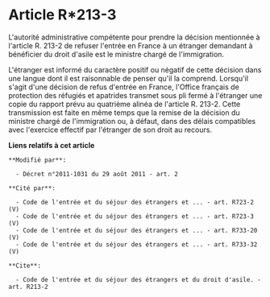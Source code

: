 # Article R*213-3

L'autorité administrative compétente pour prendre la décision mentionnée à l'article R. 213-2 de refuser l'entrée en France à
un étranger demandant à bénéficier du droit d'asile est le ministre chargé de l'immigration.

L'étranger est informé du caractère positif ou négatif de cette décision dans une langue dont il est raisonnable de penser
qu'il la comprend. Lorsqu'il s'agit d'une décision de refus d'entrée en France, l'Office français de protection des réfugiés
et apatrides transmet sous pli fermé à l'étranger une copie du rapport prévu au quatrième alinéa de l'article R. 213-2. Cette
transmission est faite en même temps que la remise de la décision du ministre chargé de l'immigration ou, à défaut, dans des
délais compatibles avec l'exercice effectif par l'étranger de son droit au recours.

**Liens relatifs à cet article**

	**Modifié par**:

	  - Décret n°2011-1031 du 29 août 2011 - art. 2

	**Cité par**:

	  - Code de l'entrée et du séjour des étrangers et ... - art. R723-2 (V)
	  - Code de l'entrée et du séjour des étrangers et ... - art. R723-3 (V)
	  - Code de l'entrée et du séjour des étrangers et ... - art. R733-20 (V)
	  - Code de l'entrée et du séjour des étrangers et ... - art. R733-32 (V)

	**Cite**:

	  - Code de l'entrée et du séjour des étrangers et du droit d'asile. - art. R213-2
